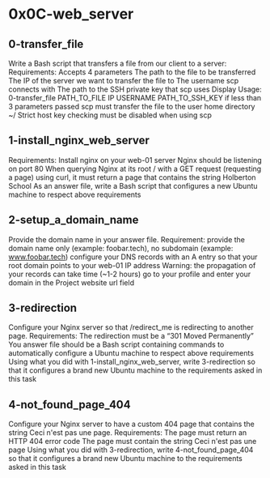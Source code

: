 # 0x0C-web_server
## 0-transfer_file
Write a Bash script that transfers a file from our client to a server:
Requirements:
Accepts 4 parameters
The path to the file to be transferred
The IP of the server we want to transfer the file to
The username scp connects with
The path to the SSH private key that scp uses
Display Usage: 0-transfer_file PATH_TO_FILE IP USERNAME PATH_TO_SSH_KEY if less than 3 parameters passed
scp must transfer the file to the user home directory ~/
Strict host key checking must be disabled when using scp
## 1-install_nginx_web_server
Requirements:
Install nginx on your web-01 server
Nginx should be listening on port 80
When querying Nginx at its root / with a GET request (requesting a page) using curl, it must return a page that contains the string Holberton School
As an answer file, write a Bash script that configures a new Ubuntu machine to respect above requirements
## 2-setup_a_domain_name
Provide the domain name in your answer file.
Requirement:
provide the domain name only (example: foobar.tech), no subdomain (example: www.foobar.tech)
configure your DNS records with an A entry so that your root domain points to your web-01 IP address Warning: the propagation of your records can take time (~1-2 hours)
go to your profile and enter your domain in the Project website url field
## 3-redirection
Configure your Nginx server so that /redirect_me is redirecting to another page.
Requirements:
The redirection must be a “301 Moved Permanently”
You answer file should be a Bash script containing commands to automatically configure a Ubuntu machine to respect above requirements
Using what you did with 1-install_nginx_web_server, write 3-redirection so that it configures a brand new Ubuntu machine to the requirements asked in this task
## 4-not_found_page_404
Configure your Nginx server to have a custom 404 page that contains the string Ceci n'est pas une page.
Requirements:
The page must return an HTTP 404 error code
The page must contain the string Ceci n'est pas une page
Using what you did with 3-redirection, write 4-not_found_page_404 so that it configures a brand new Ubuntu machine to the requirements asked in this task
